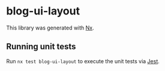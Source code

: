 # blog-ui-layout

This library was generated with [Nx](https://nx.dev).

## Running unit tests

Run `nx test blog-ui-layout` to execute the unit tests via [Jest](https://jestjs.io).
